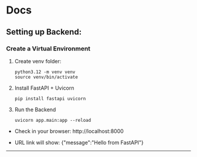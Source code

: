 # Docs

## Setting up Backend:

### Create a Virtual Environment

1.  Create venv folder:

        python3.12 -m venv venv
        source venv/bin/activate

2.  Install FastAPI + Uvicorn

        pip install fastapi uvicorn

3.  Run the Backend

        uvicorn app.main:app --reload

- Check in your browser: http://localhost:8000

- URL link will show: {"message":"Hello from FastAPI"}

---
